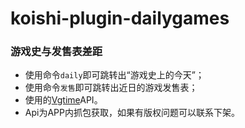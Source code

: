 # koishi-plugin-dailygames

### 游戏史与发售表差距

+ 使用命令`daily`即可跳转出“游戏史上的今天”；
+ 使用命令`发售`即可跳转出近日的游戏发售表；
+ 使用的[Vgtime](http://app02.vgtime.com:8080/vgtime-app/api/v3/launch/wallpaper_today)API。
+ Api为APP内抓包获取，如果有版权问题可以联系下架。

